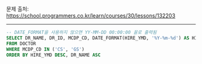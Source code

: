 문제 출처: https://school.programmers.co.kr/learn/courses/30/lessons/132203

---

```SQL
-- DATE_FORMAT을 사용하지 않으면 YY-MM-DD 00:00:00 꼴로 출력됨
SELECT DR_NAME, DR_ID, MCDP_CD, DATE_FORMAT(HIRE_YMD, '%Y-%m-%d') AS HIRE_YMD
FROM DOCTOR
WHERE MCDP_CD IN ('CS', 'GS')
ORDER BY HIRE_YMD DESC, DR_NAME ASC
```